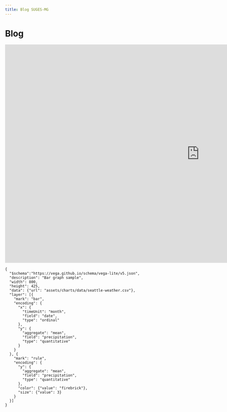 ```yaml
---
title: Blog SUGES-MG
---
```


# Blog

<div class="content-wrapper">
  <iframe width="1280" height="720" src="https://app.powerbi.com/view?r=eyJrIjoiY2I5MjYzYTgtNjQ0Yi00MDI1LWE1NmEtMGRjOWIyZTk0MjNiIiwidCI6ImU1ZDNhZTdjLTliMzgtNDhkZS1hMDg3LWY2NzM0YTI4NzU3NCJ9" frameborder="0" allowfullscreen></iframe>
</div>


```vegalite
{
  "$schema":"https://vega.github.io/schema/vega-lite/v5.json",
  "description": "Bar graph sample",
  "width": 800,
  "height": 425,
  "data": {"url": "assets/charts/data/seattle-weather.csv"},
  "layer": [{
    "mark": "bar",
    "encoding": {
      "x": {
        "timeUnit": "month",
        "field": "date",
        "type": "ordinal"
      },
      "y": {
        "aggregate": "mean",
        "field": "precipitation",
        "type": "quantitative"
      }
    }
  }, {
    "mark": "rule",
    "encoding": {
      "y": {
        "aggregate": "mean",
        "field": "precipitation",
        "type": "quantitative"
      },
      "color": {"value": "firebrick"},
      "size": {"value": 3}
    }
  }]
}
```
